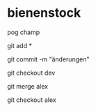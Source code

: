 # bienenstock
pog champ


git add *

git commit -m "änderungen"

git checkout dev

git merge alex

git checkout alex
